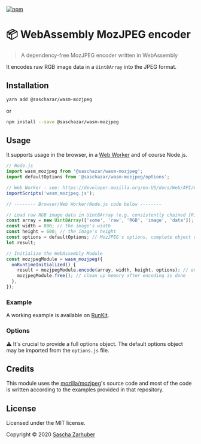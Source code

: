 [![npm](https://img.shields.io/npm/v/@saschazar/wasm-mozjpeg)](https://npmjs.org/package/@saschazar/wasm-mozjpeg)

# 📦 WebAssembly MozJPEG encoder

> A dependency-free MozJPEG encoder written in WebAssembly

It encodes raw RGB image data in a `Uint8Array` into the JPEG format.

## Installation

```bash
yarn add @saschazar/wasm-mozjpeg
```

or

```bash
npm install --save @saschazar/wasm-mozjpeg
```

## Usage

It supports usage in the browser, in a [Web Worker](https://developer.mozilla.org/en-US/docs/Web/API/Web_Workers_API) and of course Node.js.

```javascript
// Node.js
import wasm_mozjpeg from '@saschazar/wasm-mozjpeg';
import defaultOptions from '@saschazar/wasm-mozjpeg/options';

// Web Worker - see: https://developer.mozilla.org/en-US/docs/Web/API/WorkerGlobalScope/importScripts
importScripts('wasm_mozjpeg.js');

// -------- Browser/Web Worker/Node.js code below --------

// Load raw RGB image data in Uint8Array (e.g. consistently chained [R][G][B] data)
const array = new Uint8Array(['some', 'raw', 'RGB', 'image', 'data']);
const width = 800; // the image's width
const height = 600; // the image's height
const options = defaultOptions; // MozJPEG's options, complete object crucially needed!
let result;

// Initialize the WebAssembly Module
const mozjpegModule = wasm_mozjpeg({
  onRuntimeInitialized() {
    result = mozjpegModule.encode(array, width, height, options); // encode image data and return a new Uint8Array
    mozjpegModule.free(); // clean up memory after encoding is done
  },
});
```

### Example

A working example is available on [RunKit](https://runkit.com/saschazar21/5e8746e3c924510013db78f4).

### Options

⚠️ It's crucial to provide a full options object. The default options object may be imported from the `options.js` file.

## Credits

This module uses the [mozilla/mozjpeg](https://github.com/mozilla/mozjpeg)'s source code and most of the code is written according to the examples provided in that repository.

## License

Licensed under the MIT license.

Copyright ©️ 2020 [Sascha Zarhuber](https://sascha.work)
